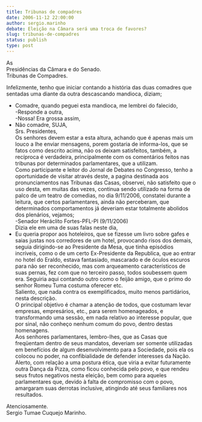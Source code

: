 ```yaml
---
title: Tribunas de compadres
date: 2006-11-12 22:00:00
author: sergio.marinho
debate: Eleição na Câmara será uma troca de favores?
slug: tribunas-de-compadres
status: publish 
type: post
---
```


As  
Presidências da Câmara e do Senado.  
Tribunas de Compadres.  
  
Infelizmente, tenho que iniciar contando a história das duas comadres que sentadas uma diante da outra descascando mandioca, diziam;   
- Comadre, quando peguei esta mandioca, me lembrei do falecido,  
-Responde a outra,   
-Nossa! Era grossa assim,  
- Não comadre, SUJA,  
Srs. Presidentes,  
Os senhores devem estar a esta altura, achando que é apenas mais um louco a lhe enviar mensagens, porem gostaria de informa-los, que se fatos como descrito acima, não os deixam satisfeitos, também, a recíproca é verdadeira, principalmente com os comentários feitos nas tribunas por determinados parlamentares, que a utilizam.  
Como participante e leitor do Jornal de Debates no Congresso, tenho a oportunidade de visitar através deste, a pagina destinada aos pronunciamentos nas Tribunas das Casas, observei, não satisfeito que o uso desta, em muitas das vezes, continua sendo utilizado na forma de palco de um teatro de comedias, no dia 9/11/2006, constatei durante a leitura, que certos parlamentares, ainda não perceberam, que determinados comportamentos já deveriam estar totalmente abolidos dos plenários, vejamos;  
-Senador Heráclito Fortes-PFL-PI (9/11/2006)  
Dizia ele em uma de suas falas neste dia,  
- Eu queria propor aos hoteleiros, que se fizesse um livro sobre gafes e saias justas nos corredores de um hotel, provocando risos dos demais, seguia dirigindo-se ao Presidente da Mesa, que tinha episódios incríveis, como o de um certo Ex-Presidente da Republica, que ao entrar no hotel do Eraldo, estava fantasiado, mascarado e de óculos escuros para não ser reconhecido, mas com arqueamento característicos de suas pernas, fez com que no terceiro passo, todos soubessem quem era. Seguiria aqui contando outro como o feijão amigo, que o primo do senhor Romeu Tuma costuma oferecer etc.  
Saliento, que nada contra os exemplificados, muito menos partidários, nesta descrição.  
O principal objetivo é chamar a atenção de todos, que costumam levar empresas, empresários, etc., para serem homenageados, e transformando uma sessão, em nada relativo ao interesse popular, que por sinal, não conheço nenhum comum do povo, dentro destas homenagens.  
Aos senhores parlamentares, lembro-lhes, que as Casas que freqüentam dentro de seus mandatos, deveriam ser somente utilizadas em benefícios de algum desenvolvimento para a Sociedade, pois ela os colocou no poder, na confibialidade de defender interesses da Nação.   
Alerto, com relação a uma postura ética, que viria a evitar futuramente outra Dança da Pizza, como ficou conhecida pelo povo, e que rendeu seus frutos negativos nesta eleição, bem como para aqueles parlamentares que, devido à falta de compromisso com o povo, amargaram suas derrotas inclusive, atingindo até seus familiares nos resultados.  
  
Atenciosamente.  
Sergio Tumae Cuquejo Marinho.
